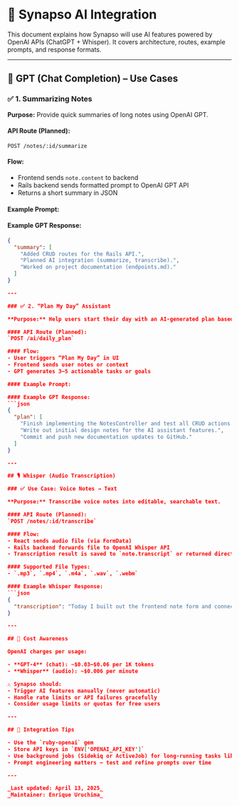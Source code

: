 # 🤖 Synapso AI Integration

This document explains how Synapso will use AI features powered by OpenAI APIs (ChatGPT + Whisper). It covers architecture, routes, example prompts, and response formats.

---

## 🧠 GPT (Chat Completion) – Use Cases

### ✅ 1. Summarizing Notes

**Purpose:** Provide quick summaries of long notes using OpenAI GPT.

#### API Route (Planned):
`POST /notes/:id/summarize`

#### Flow:
- Frontend sends `note.content` to backend
- Rails backend sends formatted prompt to OpenAI GPT API
- Returns a short summary in JSON

#### Example Prompt:

#### Example GPT Response:
```json
{
  "summary": [
    "Added CRUD routes for the Rails API.",
    "Planned AI integration (summarize, transcribe).",
    "Worked on project documentation (endpoints.md)."
  ]
}

---

### ✅ 2. “Plan My Day” Assistant

**Purpose:** Help users start their day with an AI-generated plan based on recent notes.

#### API Route (Planned):
`POST /ai/daily_plan`

#### Flow:
- User triggers “Plan My Day” in UI
- Frontend sends user notes or context
- GPT generates 3–5 actionable tasks or goals

#### Example Prompt:

#### Example GPT Response:
```json
{
  "plan": [
    "Finish implementing the NotesController and test all CRUD actions.",
    "Write out initial design notes for the AI assistant features.",
    "Commit and push new documentation updates to GitHub."
  ]
}

---

## 🎙 Whisper (Audio Transcription)

### ✅ Use Case: Voice Notes → Text

**Purpose:** Transcribe voice notes into editable, searchable text.

#### API Route (Planned):
`POST /notes/:id/transcribe`

#### Flow:
- React sends audio file (via FormData)
- Rails backend forwards file to OpenAI Whisper API
- Transcription result is saved to `note.transcript` or returned directly

#### Supported File Types:
- `.mp3`, `.mp4`, `.m4a`, `.wav`, `.webm`

#### Example Whisper Response:
```json
{
  "transcription": "Today I built out the frontend note form and connected it to the API."
}

---

## 💸 Cost Awareness

OpenAI charges per usage:

- **GPT-4** (chat): ~$0.03–$0.06 per 1K tokens
- **Whisper** (audio): ~$0.006 per minute

⚠️ Synapso should:
- Trigger AI features manually (never automatic)
- Handle rate limits or API failures gracefully
- Consider usage limits or quotas for free users

---

## 🧩 Integration Tips

- Use the `ruby-openai` gem
- Store API keys in `ENV['OPENAI_API_KEY']`
- Use background jobs (Sidekiq or ActiveJob) for long-running tasks like audio transcription
- Prompt engineering matters — test and refine prompts over time

---

_Last updated: April 13, 2025_  
_Maintainer: Enrique Uruchima_

